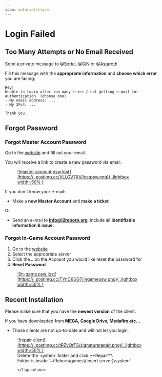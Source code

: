 ```yaml
---
icon: material/close
---
```



# Login Failed

## Too Many Attempts or No Email Received

Send a private message to [@Seriel](https://discord.com/users/1139948642166394920), [@GiN](https://discord.com/users/917729115770073119) or [@Astaroth](https://discord.com/users/1067169953683349577) 

Fill this message with the **appropriate information** and **choose which error** you are facing:
```
Hey! 
Unable to login after too many tries / not getting e-mail for authentication. (choose one)
- My email address: ...
- My IPv4: ...

Thank you.
```


## Forgot Password

### Forgot Master Account Password

Go to the [website](https://l2reborn.org/reset-password/) and fill out your email.

You will receive a link to create a new password via email.

<figure markdown="span">
    <a href="https://postimg.cc/z36FLFtC">
    ![master account psw lost](https://i.postimg.cc/VLLGV7XV/lostpsw.png){ .lightbox width=50% }
    </a>
</figure>

If you don't know your e-mail: 

- Make a **new Master Account** and **make a ticket**

Or

- Send an e-mail to **info@l2reborn.org**, include all **identifiable information & issue**.


### Forgot In-Game Account Password

1. Go to the [website](https://l2reborn.org/game-account/)
2. Select the appropriate server
3. Click the `…` on the Account you would like reset the password for
4. **Reset Password**

<figure markdown="span">
    <a href="https://postimg.cc/HVsxwqrX">
    ![in-game psw lost](https://i.postimg.cc/TYnD6GG7/ingamepsw.png){ .lightbox width=50% }
    </a>
</figure>


## Recent Installation

Please make sure that you have the **newest version** of the client.

If you have downloaded from **MEGA, Google Drive, Medafire etc...** 

- Those clients are not up-to-date and will not let you login.

<figure markdown="span">
    <a href="https://postimg.cc/t7bNFNFW">
    ![repair client](https://i.postimg.cc/tRZvQrTS/signaturerepair.png){ .lightbox width=50% }
    </a>
    <figcaption>Delete the `system` folder and click **Repair**. <br>
    Folder is inside `~\Reborn\games\(insert server)\system`
    
    </figcaption>
</figure>





